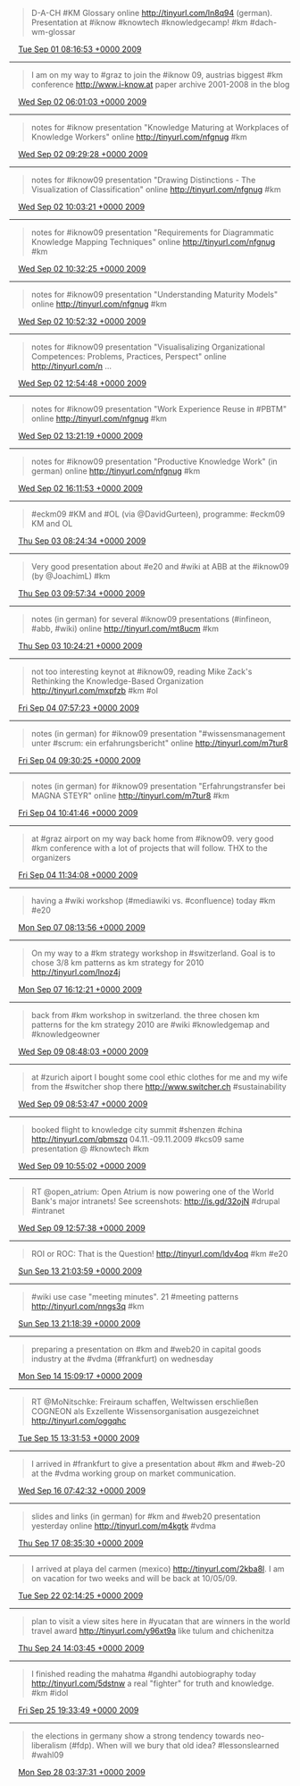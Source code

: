 > D-A-CH #KM Glossary online http://tinyurl.com/ln8q94 (german). Presentation at #iknow #knowtech #knowledgecamp! #km #dach-wm-glossar

<img src="media/tweet.ico" width="12" /> [Tue Sep 01 08:16:53 +0000 2009](https://twitter.com/SimonDueckert/status/3684648053)

----

> I am on my way to #graz to join the #iknow 09, austrias biggest #km conference http://www.i-know.at paper archive 2001-2008 in the blog

<img src="media/tweet.ico" width="12" /> [Wed Sep 02 06:01:03 +0000 2009](https://twitter.com/SimonDueckert/status/3706227566)

----

> notes for #iknow presentation "Knowledge Maturing at Workplaces of Knowledge Workers" online http://tinyurl.com/nfgnug #km

<img src="media/tweet.ico" width="12" /> [Wed Sep 02 09:29:28 +0000 2009](https://twitter.com/SimonDueckert/status/3708341472)

----

> notes for #iknow09 presentation "Drawing Distinctions - The Visualization of Classification" online  http://tinyurl.com/nfgnug #km

<img src="media/tweet.ico" width="12" /> [Wed Sep 02 10:03:21 +0000 2009](https://twitter.com/SimonDueckert/status/3708652635)

----

> notes for #iknow09 presentation "Requirements for Diagrammatic Knowledge Mapping Techniques" online http://tinyurl.com/nfgnug #km

<img src="media/tweet.ico" width="12" /> [Wed Sep 02 10:32:25 +0000 2009](https://twitter.com/SimonDueckert/status/3708925851)

----

> notes for #iknow09 presentation "Understanding Maturity Models" online http://tinyurl.com/nfgnug #km

<img src="media/tweet.ico" width="12" /> [Wed Sep 02 10:52:32 +0000 2009](https://twitter.com/SimonDueckert/status/3709118272)

----

> notes for #iknow09 presentation "Visualisalizing Organizational Competences: Problems, Practices, Perspect" online  http://tinyurl.com/n ...

<img src="media/tweet.ico" width="12" /> [Wed Sep 02 12:54:48 +0000 2009](https://twitter.com/SimonDueckert/status/3710603631)

----

> notes for #iknow09 presentation "Work Experience Reuse in #PBTM" online http://tinyurl.com/nfgnug #km

<img src="media/tweet.ico" width="12" /> [Wed Sep 02 13:21:19 +0000 2009](https://twitter.com/SimonDueckert/status/3710987690)

----

> notes for #iknow09 presentation "Productive Knowledge Work" (in german) online http://tinyurl.com/nfgnug #km

<img src="media/tweet.ico" width="12" /> [Wed Sep 02 16:11:53 +0000 2009](https://twitter.com/SimonDueckert/status/3713746169)

----

> #eckm09 #KM and #OL (via @DavidGurteen), programme: #eckm09 KM and OL

<img src="media/tweet.ico" width="12" /> [Thu Sep 03 08:24:34 +0000 2009](https://twitter.com/SimonDueckert/status/3729973685)

----

> Very good presentation about #e20 and #wiki at ABB at the #iknow09 (by @JoachimL) #km

<img src="media/tweet.ico" width="12" /> [Thu Sep 03 09:57:34 +0000 2009](https://twitter.com/SimonDueckert/status/3730848773)

----

> notes (in german) for several #iknow09 presentations (#infineon, #abb, #wiki) online  http://tinyurl.com/mt8ucm #km

<img src="media/tweet.ico" width="12" /> [Thu Sep 03 10:24:21 +0000 2009](https://twitter.com/SimonDueckert/status/3731110012)

----

> not too interesting keynot at #iknow09, reading Mike Zack's Rethinking the Knowledge-Based Organization http://tinyurl.com/mxpfzb #km #ol

<img src="media/tweet.ico" width="12" /> [Fri Sep 04 07:57:23 +0000 2009](https://twitter.com/SimonDueckert/status/3752852799)

----

> notes (in german) for #iknow09 presentation "#wissensmanagement unter #scrum: ein erfahrungsbericht" online  http://tinyurl.com/m7tur8

<img src="media/tweet.ico" width="12" /> [Fri Sep 04 09:30:25 +0000 2009](https://twitter.com/SimonDueckert/status/3753746074)

----

> notes (in german) for #iknow09 presentation "Erfahrungstransfer bei MAGNA STEYR" online http://tinyurl.com/m7tur8 #km

<img src="media/tweet.ico" width="12" /> [Fri Sep 04 10:41:46 +0000 2009](https://twitter.com/SimonDueckert/status/3754442424)

----

> at #graz airport on my way back home from #iknow09. very good #km conference with a lot of projects that will follow. THX to the organizers

<img src="media/tweet.ico" width="12" /> [Fri Sep 04 11:34:08 +0000 2009](https://twitter.com/SimonDueckert/status/3755018616)

----

> having a #wiki workshop (#mediawiki vs. #confluence) today #km #e20

<img src="media/tweet.ico" width="12" /> [Mon Sep 07 08:13:56 +0000 2009](https://twitter.com/SimonDueckert/status/3815176642)

----

> On my way to a #km strategy workshop in #switzerland. Goal is to chose 3/8 km patterns as km strategy for 2010 http://tinyurl.com/lnoz4j

<img src="media/tweet.ico" width="12" /> [Mon Sep 07 16:12:21 +0000 2009](https://twitter.com/SimonDueckert/status/3820824860)

----

> back from #km workshop in switzerland. the three chosen km patterns for the km strategy 2010 are #wiki #knowledgemap and #knowledgeowner

<img src="media/tweet.ico" width="12" /> [Wed Sep 09 08:48:03 +0000 2009](https://twitter.com/SimonDueckert/status/3859774291)

----

> at #zurich aiport I bought some cool ethic clothes for me and my wife from the #switcher shop there http://www.switcher.ch #sustainability

<img src="media/tweet.ico" width="12" /> [Wed Sep 09 08:53:47 +0000 2009](https://twitter.com/SimonDueckert/status/3859823887)

----

> booked flight to knowledge city summit #shenzen #china http://tinyurl.com/qbmszq 04.11.-09.11.2009 #kcs09 same presentation @ #knowtech #km

<img src="media/tweet.ico" width="12" /> [Wed Sep 09 10:55:02 +0000 2009](https://twitter.com/SimonDueckert/status/3860950945)

----

> RT @open_atrium: Open Atrium is now powering one of the World Bank's major intranets! See screenshots: http://is.gd/32ojN #drupal #intranet

<img src="media/tweet.ico" width="12" /> [Wed Sep 09 12:57:38 +0000 2009](https://twitter.com/SimonDueckert/status/3862482373)

----

> ROI or ROC: That is the Question! http://tinyurl.com/ldv4oq #km #e20

<img src="media/tweet.ico" width="12" /> [Sun Sep 13 21:03:59 +0000 2009](https://twitter.com/SimonDueckert/status/3961994854)

----

> #wiki use case "meeting minutes". 21 #meeting patterns http://tinyurl.com/nngs3q #km

<img src="media/tweet.ico" width="12" /> [Sun Sep 13 21:18:39 +0000 2009](https://twitter.com/SimonDueckert/status/3962258093)

----

> preparing a presentation on #km and #web20 in capital goods industry at the #vdma (#frankfurt) on wednesday

<img src="media/tweet.ico" width="12" /> [Mon Sep 14 15:09:17 +0000 2009](https://twitter.com/SimonDueckert/status/3981653161)

----

> RT @MoNitschke: Freiraum schaffen, Weltwissen erschließen COGNEON als Exzellente Wissensorganisation ausgezeichnet http://tinyurl.com/oggqhc

<img src="media/tweet.ico" width="12" /> [Tue Sep 15 13:31:53 +0000 2009](https://twitter.com/SimonDueckert/status/4004363792)

----

> I arrived in #frankfurt to give a presentation about #km and #web-20 at the #vdma working group on market communication.

<img src="media/tweet.ico" width="12" /> [Wed Sep 16 07:42:32 +0000 2009](https://twitter.com/SimonDueckert/status/4024944088)

----

> slides and links (in german) for #km and #web20 presentation yesterday online http://tinyurl.com/m4kgtk #vdma

<img src="media/tweet.ico" width="12" /> [Thu Sep 17 08:35:30 +0000 2009](https://twitter.com/SimonDueckert/status/4050292357)

----

> I arrived at playa del carmen (mexico) http://tinyurl.com/2kba8l. I am on vacation for two weeks and will be back at 10/05/09.

<img src="media/tweet.ico" width="12" /> [Tue Sep 22 02:14:25 +0000 2009](https://twitter.com/SimonDueckert/status/4162279604)

----

> plan to visit a view sites here in #yucatan that are winners in the world travel award http://tinyurl.com/y96xt9a like tulum and chichenitza

<img src="media/tweet.ico" width="12" /> [Thu Sep 24 14:03:45 +0000 2009](https://twitter.com/SimonDueckert/status/4342187058)

----

> I finished reading the mahatma #gandhi autobiography today http://tinyurl.com/5dstnw a real "fighter" for truth and knowledge. #km #idol

<img src="media/tweet.ico" width="12" /> [Fri Sep 25 19:33:49 +0000 2009](https://twitter.com/SimonDueckert/status/4376179118)

----

> the elections in germany show a strong tendency towards neo-liberalism (#fdp). When will we bury that old idea? #lessonslearned #wahl09

<img src="media/tweet.ico" width="12" /> [Mon Sep 28 03:37:31 +0000 2009](https://twitter.com/SimonDueckert/status/4434138652)